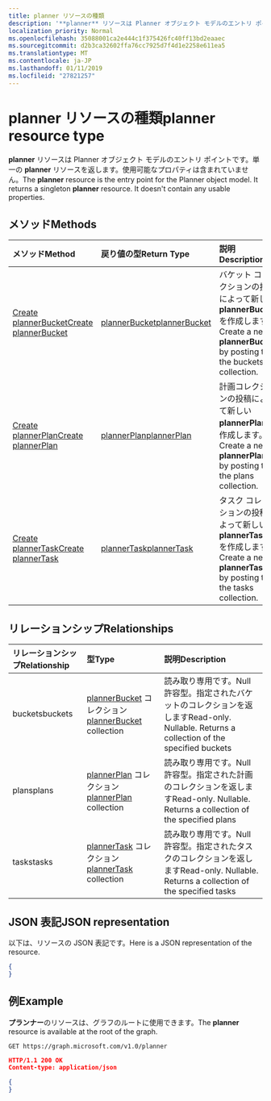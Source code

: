 ```yaml
---
title: planner リソースの種類
description: '**planner** リソースは Planner オブジェクト モデルのエントリ ポイントです。単一の **planner** リソースを返します。使用可能なプロパティは含まれていません。'
localization_priority: Normal
ms.openlocfilehash: 35088001ca2e444c1f375426fc40ff13bd2eaaec
ms.sourcegitcommit: d2b3ca32602ffa76cc7925d7f4d1e2258e611ea5
ms.translationtype: MT
ms.contentlocale: ja-JP
ms.lasthandoff: 01/11/2019
ms.locfileid: "27821257"
---
```

# <a name="planner-resource-type"></a><span data-ttu-id="f482f-105">planner リソースの種類</span><span class="sxs-lookup"><span data-stu-id="f482f-105">planner resource type</span></span>

<span data-ttu-id="f482f-p102">**planner** リソースは Planner オブジェクト モデルのエントリ ポイントです。単一の **planner** リソースを返します。使用可能なプロパティは含まれていません。</span><span class="sxs-lookup"><span data-stu-id="f482f-p102">The **planner** resource is the entry point for the Planner object model. It returns a singleton **planner** resource.  It doesn't contain any usable properties.</span></span>


## <a name="methods"></a><span data-ttu-id="f482f-109">メソッド</span><span class="sxs-lookup"><span data-stu-id="f482f-109">Methods</span></span>

| <span data-ttu-id="f482f-110">メソッド</span><span class="sxs-lookup"><span data-stu-id="f482f-110">Method</span></span>           | <span data-ttu-id="f482f-111">戻り値の型</span><span class="sxs-lookup"><span data-stu-id="f482f-111">Return Type</span></span>    |<span data-ttu-id="f482f-112">説明</span><span class="sxs-lookup"><span data-stu-id="f482f-112">Description</span></span>|
|:---------------|:--------|:----------|
|[<span data-ttu-id="f482f-113">Create plannerBucket</span><span class="sxs-lookup"><span data-stu-id="f482f-113">Create plannerBucket</span></span>](../api/planner-post-buckets.md) |[<span data-ttu-id="f482f-114">plannerBucket</span><span class="sxs-lookup"><span data-stu-id="f482f-114">plannerBucket</span></span>](plannerbucket.md)| <span data-ttu-id="f482f-115">バケット コレクションの投稿によって新しい **plannerBucket** を作成します。</span><span class="sxs-lookup"><span data-stu-id="f482f-115">Create a new **plannerBucket** by posting to the buckets collection.</span></span>|
|[<span data-ttu-id="f482f-116">Create plannerPlan</span><span class="sxs-lookup"><span data-stu-id="f482f-116">Create plannerPlan</span></span>](../api/planner-post-plans.md) |[<span data-ttu-id="f482f-117">plannerPlan</span><span class="sxs-lookup"><span data-stu-id="f482f-117">plannerPlan</span></span>](plannerplan.md)| <span data-ttu-id="f482f-118">計画コレクションの投稿によって新しい **plannerPlan** を作成します。</span><span class="sxs-lookup"><span data-stu-id="f482f-118">Create a new **plannerPlan** by posting to the plans collection.</span></span>|
|[<span data-ttu-id="f482f-119">Create plannerTask</span><span class="sxs-lookup"><span data-stu-id="f482f-119">Create plannerTask</span></span>](../api/planner-post-tasks.md) |[<span data-ttu-id="f482f-120">plannerTask</span><span class="sxs-lookup"><span data-stu-id="f482f-120">plannerTask</span></span>](plannertask.md)| <span data-ttu-id="f482f-121">タスク コレクションの投稿によって新しい **plannerTask** を作成します。</span><span class="sxs-lookup"><span data-stu-id="f482f-121">Create a new **plannerTask** by posting to the tasks collection.</span></span>|

## <a name="relationships"></a><span data-ttu-id="f482f-122">リレーションシップ</span><span class="sxs-lookup"><span data-stu-id="f482f-122">Relationships</span></span>
| <span data-ttu-id="f482f-123">リレーションシップ</span><span class="sxs-lookup"><span data-stu-id="f482f-123">Relationship</span></span> | <span data-ttu-id="f482f-124">型</span><span class="sxs-lookup"><span data-stu-id="f482f-124">Type</span></span>   |<span data-ttu-id="f482f-125">説明</span><span class="sxs-lookup"><span data-stu-id="f482f-125">Description</span></span>|
|:---------------|:--------|:----------|
|<span data-ttu-id="f482f-126">buckets</span><span class="sxs-lookup"><span data-stu-id="f482f-126">buckets</span></span>|<span data-ttu-id="f482f-127">[plannerBucket](plannerbucket.md) コレクション</span><span class="sxs-lookup"><span data-stu-id="f482f-127">[plannerBucket](plannerbucket.md) collection</span></span>| <span data-ttu-id="f482f-p103">読み取り専用です。Null 許容型。指定されたバケットのコレクションを返します</span><span class="sxs-lookup"><span data-stu-id="f482f-p103">Read-only. Nullable. Returns a collection of the specified buckets</span></span>|
|<span data-ttu-id="f482f-131">plans</span><span class="sxs-lookup"><span data-stu-id="f482f-131">plans</span></span>|<span data-ttu-id="f482f-132">[plannerPlan](plannerplan.md) コレクション</span><span class="sxs-lookup"><span data-stu-id="f482f-132">[plannerPlan](plannerplan.md) collection</span></span>| <span data-ttu-id="f482f-p104">読み取り専用です。Null 許容型。指定された計画のコレクションを返します</span><span class="sxs-lookup"><span data-stu-id="f482f-p104">Read-only. Nullable. Returns a collection of the specified plans</span></span>|
|<span data-ttu-id="f482f-136">tasks</span><span class="sxs-lookup"><span data-stu-id="f482f-136">tasks</span></span>|<span data-ttu-id="f482f-137">[plannerTask](plannertask.md) コレクション</span><span class="sxs-lookup"><span data-stu-id="f482f-137">[plannerTask](plannertask.md) collection</span></span>| <span data-ttu-id="f482f-p105">読み取り専用です。Null 許容型。指定されたタスクのコレクションを返します</span><span class="sxs-lookup"><span data-stu-id="f482f-p105">Read-only. Nullable. Returns a collection of the specified tasks</span></span>|

## <a name="json-representation"></a><span data-ttu-id="f482f-141">JSON 表記</span><span class="sxs-lookup"><span data-stu-id="f482f-141">JSON representation</span></span>
<span data-ttu-id="f482f-142">以下は、リソースの JSON 表記です。</span><span class="sxs-lookup"><span data-stu-id="f482f-142">Here is a JSON representation of the resource.</span></span>

<!-- {
  "blockType": "resource",
  "baseType": "microsoft.graph.entity",
  "@odata.type": "microsoft.graph.planner"
}-->

```json
{
}
```

## <a name="example"></a><span data-ttu-id="f482f-143">例</span><span class="sxs-lookup"><span data-stu-id="f482f-143">Example</span></span>

<span data-ttu-id="f482f-144">**プランナー**のリソースは、グラフのルートに使用できます。</span><span class="sxs-lookup"><span data-stu-id="f482f-144">The **planner** resource is available at the root of the graph.</span></span>

<!--{
  "blockType": "request"
}-->
```http
GET https://graph.microsoft.com/v1.0/planner
```

<!--{
  "blockType": "response",
  "truncated": true,
  "@odata.type": "microsoft.graph.planner"
}-->
```json
HTTP/1.1 200 OK
Content-type: application/json

{
}
```

<!-- uuid: 8fcb5dbc-d5aa-4681-8e31-b001d5168d79
2015-10-25 14:57:30 UTC -->
<!-- {
  "type": "#page.annotation",
  "description": "planner resource",
  "keywords": "",
  "section": "documentation",
  "tocPath": ""
}-->
